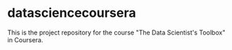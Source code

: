 # datasciencecoursera
This is the project repository for the course "The Data Scientist's Toolbox" in Coursera.
